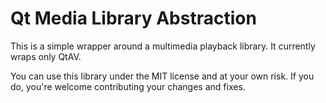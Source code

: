 # Qt Media Library Abstraction

This is a simple wrapper around a multimedia playback library. It currently wraps only QtAV.

You can use this library under the MIT license and at your own risk. If you do, you're welcome contributing your changes and fixes.